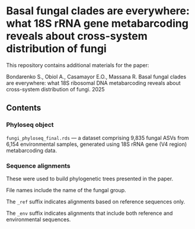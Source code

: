 # Basal fungal clades are everywhere: what 18S rRNA gene metabarcoding reveals about cross-system distribution of fungi

This repository contains additional materials for the paper:

Bondarenko S., Obiol A., Casamayor E.O., Massana R. Basal fungal clades are everywhere: what 18S ribosomal DNA metabarcoding reveals about cross-system distribution of fungi. 2025

## Contents

### Phyloseq object

`fungi_phyloseq_final.rds` — a dataset comprising 9,835 fungal ASVs from 6,154 environmental samples, generated using 18S rRNA gene (V4 region) metabarcoding data.

### Sequence alignments

These were used to build phylogenetic trees presented in the paper.

File names include the name of the fungal group.

The `_ref` suffix indicates alignments based on reference sequences only.

The `_env` suffix indicates alignments that include both reference and environmental sequences.

